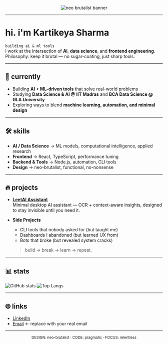 <p align="center">
  <img src="https://media.licdn.com/dms/image/v2/D5616AQHYfMUVvlqP7w/profile-displaybackgroundimage-shrink_350_1400/B56Zc5mhJQH8AY-/0/1749018091704?e=1761782400&v=beta&t=t4oKFiIxIxr5SOC17Tys7efWxTcfGI2C3vbFK8M5k8c" alt="neo brutalist banner" />
</p>
 
---

# hi. i'm **Kartikeya Sharma**  

`building ai & ml tools`  
I work at the intersection of **AI**, **data science**, and **frontend engineering**.  
Philosophy: keep it brutal — no sugar-coating, just sharp tools.

---

## 🚀 currently
- Building **AI + ML-driven tools** that solve real-world problems  
- Studying **Data Science & AI @ IIT Madras** and **BCA Data Science @ GLA University**  
- Exploring ways to blend **machine learning, automation, and minimal design**  

---

## 🛠️ skills
- **AI / Data Science** → ML models, computational intelligence, applied research  
- **Frontend** → React, TypeScript, performance tuning  
- **Backend & Tools** → Node.js, automation, CLI tools  
- **Design** → neo-brutalist, functional, no-nonsense  

---

## 🔥 projects
- **[LeetAI Assistant](https://github.com/KartikeyaOne/leetai)**  
  Minimal desktop AI assistant — OCR + context-aware insights, designed to stay invisible until you need it.  

- **Side Projects**  
  - CLI tools that nobody asked for (but taught me)  
  - Dashboards I abandoned (but learned UX from)  
  - Bots that broke (but revealed system cracks)  
  > build → break → learn → repeat.  

---

## 📊 stats
<p>
  <img alt="GitHub stats" src="https://github-readme-stats.vercel.app/api?username=KartikeyaOne&show_icons=true&theme=transparent&hide_border=true&count_private=true" />
  <img alt="Top Langs" src="https://github-readme-stats.vercel.app/api/top-langs/?username=KartikeyaOne&layout=compact&theme=transparent&hide_border=true" />
</p>

---

## 🌐 links
- [LinkedIn](https://www.linkedin.com/in/kartikeyaasharmaa)  
- [Email](mailto:sharmakartikey2433@gmail.com) ← replace with your real email  

---

<p align="center">
  <small>DESIGN: neo-brutalist · CODE: pragmatic · FOCUS: relentless</small>
</p>
